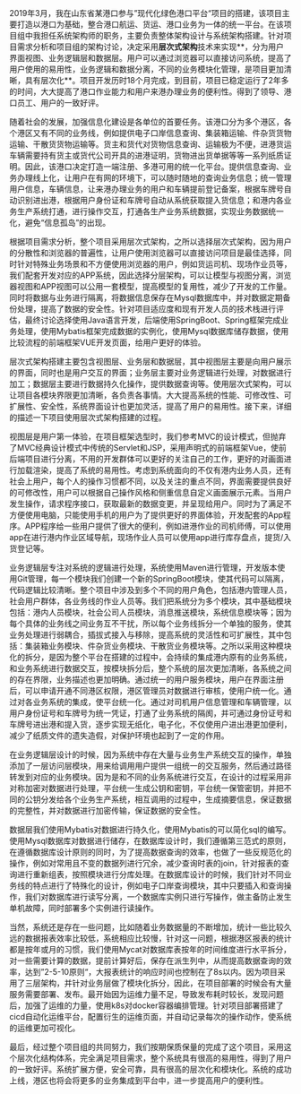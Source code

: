 2019年3月，我在山东省某港口参与”现代化绿色港口平台“项目的搭建，该项目主要打造以港口为基础，整合港口航运、货运、港口业务为一体的统一平台。在该项目组中我担任系统架构师的职务，主要负责整体架构设计与系统架构搭建。针对项目需求分析和项目组的架构讨论，决定采用**层次式架构**技术来实现**，分为用户界面视图、业务逻辑层和数据层。用户可以通过浏览器可以直接访问系统，提高了用户使用的易用性，业务逻辑和数据分离，不同的业务模块化管理，是项目更加清晰，具有层次化**。项目开发历时18个月完成，到目前，项目已稳定运行了2年多的时间，大大提高了港口作业能力和用户来港办理业务的便利性。得到了领导、港口员工、用户的一致好评。

随着社会的发展，加强信息化建设是各单位的首要任务。该港口分为多个港区，各个港区又有不同的业务线，例如提供电子口岸信息查询、集装箱运输、件杂货货物运输、干散货货物运输等。货主和货代对货物信息查询、运输极为不便，进港货运车辆需要持有货主或货代公司开具的进港证明，货物进出货单据等等一系列纸质证明。因此，该港口决定打造一端注册、多港可用的统一化平台。提供信息查询、业务办理线上化，让用户在有网的环境下，可以随时随地的查询业务信息；统一管理用户信息，车辆信息，让来港办理业务的用户和车辆提前登记备案，根据车牌号自动识别进出港，根据用户身份证和车牌号自动从系统获取提入货信息；和港内各业务生产系统打通，进行操作交互，打通各生产业务系统数据，实现业务数据统一化，避免“信息孤岛”的出现。

根据项目需求分析，整个项目采用层次式架构，之所以选择层次式架构，因为用户的分散性和浏览器的普遍性，让用户使用浏览器可以直接访问项目是最佳选择，同时针对特殊业务场景和不方便使用浏览器的用户，例如货运司机、现场作业员等，我们配套开发对应的APP系统，因此选择分层架构，可以让模型与视图分离，浏览器视图和APP视图可以公用一套模型，提高模型的复用性，减少了开发的工作量。同时将数据与业务进行隔离，将数据信息保存在Mysql数据库中，并对数据定期备份处理，提高了数据的安全性。针对项目适应度和现有开发人员的技术栈进行评估，最终讨论选择使用Java语言开发，后端使用SpringBoot、Spring框架完成业务处理，使用Mybatis框架完成数据的实例化，使用Mysql数据库储存数据，使用比较流程的前端框架VUE开发页面，给用户更好的体验。

层次式架构搭建主要包含视图层、业务层和数据层，其中视图层主要是向用户展示的界面，同时也是用户交互的界面；业务层主要对业务逻辑进行处理，对数据进行加工；数据层主要进行数据持久化操作，提供数据查询等。使用层次式架构，可以让项目各模块界限更加清晰，各负责各事情。大大提高系统的性能、可修改性、可扩展性、安全性，系统界面设计也更加灵活，提高了用户的易用性。接下来，详细的描述一下项目使用层次式架构搭建的过程。

视图层是用户第一体验，在项目框架选型时，我们参考MVC的设计模式，但抛弃了MVC经典设计模式中传统的Servlet和JSP，采用声明式的前端框架Vue，使前后端项目进行分离，不用的开发群体可以更好的关注自己的工作，更好的对画面进行加载渲染，提高了系统的易用性。考虑到系统面向的不仅有港内业务人员，还有社会上用户，每个人的操作习惯都不同，以及关注的重点不同，界面需要提供良好的可修改性，用户可以根据自己操作风格和侧重信息自定义画面展示元素。当用户发生操作，请求程序接口，获取最新的数据变更，并呈现给用户。同时为了满足不方便使用电脑，只能使用手机的用户为了提供更好的界面体验，开发配套的App程序。APP程序给一些用户提供了很大的便利，例如进港作业的司机师傅，可以使用app在进行港内作业区域导航，现场作业人员可以使用app进行库存盘点，提货/入货登记等。

业务逻辑层专注对系统的逻辑进行处理，系统使用Maven进行管理，开发版本使用Git管理，每一个模块我们创建一个新的SpringBoot模块，使其代码可以隔离，代码逻辑比较清晰。整个项目中涉及到多个不同的用户角色，包括港内管理人员，社会用户群体，各业务线的作业人员等。我们把系统分为多个模块，其中基础模块包括：港内人员模块，社会公司人员模块，消息推送模块，系统信息模块等；因为每个具体的业务线之间业务互不干扰，所以每个业务线拆分一个单独的服务，使其业务处理进行弱耦合，插拔式接入与移除，提高系统的灵活性和可扩展性，其中包括：集装箱业务模块、件杂货业务模块、干散货业务模块等。之所以采用这种模块化的拆分，是因为整个平台在搭建的过程中，会持续的集成港内原有的业务系统，和业务系统进行数据交互，按模块拆分后，整个系统的层次更加清晰，各系统之间的存在界限，业务描述也更加明确。通过统一的用户服务模块，用户在界面注册后，可以申请开通不同港区权限，港区管理员对数据进行审核，使用户统一化。通过对各业务系统的集成，使平台统一化。通过对司机用户信息管理和车辆管理，以用户身份证号和车牌号为统一凭证，打通了业务系统的隔阂，并可通过身份证号和车牌号进出港和提入货，逐步实现无纸化，电子化，不仅使用户进出港更加便利，减少了纸质文件的遗失造假，对保护环境也起到了一定的作用。

在业务逻辑层设计的时候，因为系统中存在大量与业务生产系统交互的操作，单独添加了一层访问层模块，用来给调用用户提供一组统一的交互服务，然后通过路径转发到对应的业务模块。因为是和不同的业务系统进行交互，在设计的过程采用非对称加密对数据进行处理，平台统一生成公钥和密钥，平台统一保管密钥，并把不同的公钥分发给各个业务生产系统，相互调用的过程中，生成摘要信息，保证数据的完整性，并对数据进行加密传输，保证数据的安全性。

数据层我们使用Mybatis对数据进行持久化，使用Mybatis的可以简化sql的编写。使用Mysql数据库对数据进行储存，在数据库设计时，我们遵循第三范式的原则，在遵循数据库设计原则的同时，为了提高数据查询的效率，也做了一些反规范化的操作，例如对常用且不变的数据列进行冗余，减少查询时表的join，针对报表的查询进行重新组表，按照模块进行分库处理。在数据库设计的时候，我们针对不同业务线的特点进行了特殊化的设计，例如电子口岸查询模块，其中只要插入和查询操作，我们对数据库进行读写分离，一个数据库实例只进行写操作，做主备防止发生单机故障，同时部署多个实例进行读操作。

当然，系统还是存在一些问题，比如随着业务数据量的不断增加，统计一些比较久远的数据报表效率比较低，系统相应比较慢，针对这一问题，根据港区报表的统计都是按年或月的习惯，我们使用Mycat对数据库表按年的时间维度进行水平拆分，对一些需要计算的数据，提前计算好后，保存在派生列中，从而提高数据查询的效率，达到”2-5-10原则“，大报表统计的响应时间也控制在了8s以内。因为项目采用了三层架构，并针对业务层做了模块化拆分，因此，在项目部署的时候会有大量服务需要部署、发布。最开始因为运维力量不足，导致发布耗时较长，发现问题后，加强了运维的力量，使用k8s对docker容器编排管理。针对项目部署搭建了cicd自动化运维平台，配置衍生的运维页面，并自动记录每次的操作动作，使系统的运维更加可视化。

最后，经过整个项目组的共同努力，我们按期保质保量的完成了这个项目，采用这个层次化结构体系，完全满足项目需求，整个系统具有很高的易用性，得到了用户的一致好评。系统扩展方便，安全可靠，具有很高的层次化和模块化。系统的成功上线，港区也将会将更多的业务集成到平台中，进一步提高用户的便利性。



